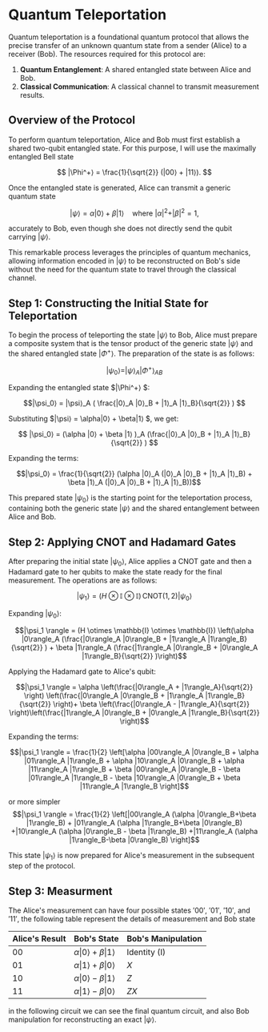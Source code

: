 # Quantum Teleportation
Quantum teleportation is a foundational quantum protocol that allows the precise transfer of an unknown quantum state from a sender (Alice) to a receiver (Bob). The resources required for this protocol are:

1. **Quantum Entanglement**: A shared entangled state between Alice and Bob.  
2. **Classical Communication**: A classical channel to transmit measurement results. 

## Overview of the Protocol  

To perform quantum teleportation, Alice and Bob must first establish a shared two-qubit entangled state. For this purpose, I will use the maximally entangled Bell state 

$$ |\Phi^+⟩ = \frac{1}{\sqrt{2}} (|00⟩ + |11⟩). $$

Once the entangled state is generated, Alice can transmit a generic quantum state 

$$ |\psi⟩ = \alpha|0⟩ + \beta|1⟩ \quad \text{where } |\alpha|^2 + |\beta|^2 = 1, $$

accurately to Bob, even though she does not directly send the qubit carrying $|\psi⟩$.

This remarkable process leverages the principles of quantum mechanics, allowing information encoded in $|\psi⟩$ to be reconstructed on Bob's side without the need for the quantum state to travel through the classical channel.

## Step 1: Constructing the Initial State for Teleportation  

To begin the process of teleporting the state $|\psi⟩$ to Bob, Alice must prepare a composite system that is the tensor product of the generic state $|\psi⟩$ and the shared entangled state $|\Phi^+⟩$. The preparation of the state is as follows:

$$ |\psi_0⟩ = |\psi⟩_A |\Phi^+⟩ _{AB} $$

Expanding the entangled state $|\Phi^+⟩ $:

$$|\psi_0⟩ = |\psi⟩_A ( \frac{|0⟩_A |0⟩_B + |1⟩_A |1⟩_B}{\sqrt{2}} ) $$

Substituting $|\psi⟩ = \alpha|0⟩ + \beta|1⟩ $, we get:

$$ |\psi_0⟩ = (\alpha |0⟩ + \beta |1⟩ )_A (\frac{|0⟩_A |0⟩_B + |1⟩_A |1⟩_B}{\sqrt{2}} ) $$

Expanding the terms:

$$|\psi_0⟩ = \frac{1}{\sqrt{2}} (\alpha |0⟩_A (|0⟩_A |0⟩_B + |1⟩_A |1⟩_B) + \beta |1⟩_A (|0⟩_A |0⟩_B + |1⟩_A |1⟩_B))$$

This prepared state $|\psi_0⟩$ is the starting point for the teleportation process, containing both the generic state $|\psi⟩$ and the shared entanglement between Alice and Bob.

## Step 2: Applying CNOT and Hadamard Gates  

After preparing the initial state $|\psi_0⟩$, Alice applies a CNOT gate and then a Hadamard gate to her qubits to make the state ready for the final measurement. The operations are as follows:

$$ |\psi_1 \rangle = (H \otimes \mathbb{I} \otimes \mathbb{I}) \, \text{CNOT}(1, 2) |\psi_0⟩ $$

Expanding $|\psi_0⟩$:

$$|\psi_1 \rangle = (H \otimes \mathbb{I} \otimes \mathbb{I}) \left(\alpha |0\rangle_A (\frac{|0\rangle_A |0\rangle_B + |1\rangle_A |1\rangle_B}{\sqrt{2}} ) + \beta |1\rangle_A (\frac{|1\rangle_A |0\rangle_B + |0\rangle_A |1\rangle_B}{\sqrt{2}} )\right)$$

Applying the Hadamard gate to Alice's qubit:

$$|\psi_1 \rangle = \alpha \left(\frac{|0\rangle_A + |1\rangle_A}{\sqrt{2}} \right) \left(\frac{|0\rangle_A |0\rangle_B + |1\rangle_A |1\rangle_B}{\sqrt{2}} \right)+ \beta \left(\frac{|0\rangle_A - |1\rangle_A}{\sqrt{2}} \right)\left(\frac{|1\rangle_A |0\rangle_B + |0\rangle_A |1\rangle_B}{\sqrt{2}} \right)$$

Expanding the terms:

$$|\psi_1 \rangle = \frac{1}{2} \left[\alpha |00\rangle_A |0\rangle_B + \alpha |01\rangle_A |1\rangle_B + \alpha |10\rangle_A |0\rangle_B + \alpha |11\rangle_A |1\rangle_B + \beta |00\rangle_A |0\rangle_B - \beta |01\rangle_A |1\rangle_B - \beta |10\rangle_A |0\rangle_B + \beta |11\rangle_A |1\rangle_B \right]$$

or more simpler
$$|\psi_1 \rangle = \frac{1}{2} \left[|00\rangle_A (\alpha |0\rangle_B+\beta |1\rangle_B) + |01\rangle_A (\alpha |1\rangle_B+\beta |0\rangle_B) +|10\rangle_A (\alpha |0\rangle_B - \beta |1\rangle_B) +|11\rangle_A (\alpha |1\rangle_B-\beta |0\rangle_B) \right]$$

This state $|\psi_1 \rangle$ is now prepared for Alice's measurement in the subsequent step of the protocol.
## Step 3: Measurment

The Alice's measurement can have four possible states $'00'$, $'01'$, $'10'$, and $'11'$, the following table represent the details of measurement and Bob state

| Alice's Result | Bob's State            | Bob's Manipulation |
|----------------|------------------------|---------------------|
| 00             | $α\|0⟩ + β\|1⟩$         | Identity (I)       |
| 01             | $α\|1⟩ + β\|0⟩$         | $X$                  |
| 10             | $α\|0⟩ - β\|1⟩$         | $Z$                  |
| 11             | $α\|1⟩ - β\|0⟩$         | $ZX$                 |



in the following circuit we can see the final quantum circuit, and also Bob manipulation for reconstructing an exact $|\psi\rangle$.



